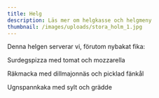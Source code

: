```yaml
---
title: Helg
description: Läs mer om helgkasse och helgmeny
thumbnail: /images/uploads/stora_holm_1.jpg
---
```

Denna helgen serverar vi, förutom nybakat fika:

Surdegspizza med tomat och mozzarella

Räkmacka med dillmajonnäs och picklad fänkål

Ugnspannkaka med sylt och grädde